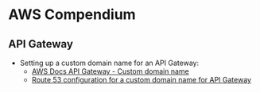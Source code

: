 # AWS Compendium

## API Gateway

- Setting up a custom domain name for an API Gateway:
  - [AWS Docs API Gateway - Custom domain name](https://docs.aws.amazon.com/apigateway/latest/developerguide/apigateway-regional-api-custom-domain-create.html#create-regional-domain-using-console)
  - [Route 53 configuration for a custom domain name for API Gateway](https://docs.aws.amazon.com/Route53/latest/DeveloperGuide/routing-to-api-gateway.html)

